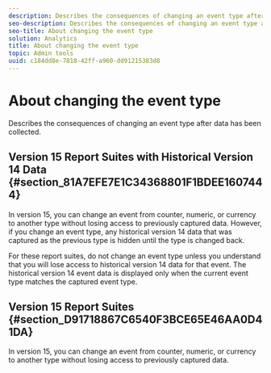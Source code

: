 ```yaml
---
description: Describes the consequences of changing an event type after data has been collected.
seo-description: Describes the consequences of changing an event type after data has been collected.
seo-title: About changing the event type
solution: Analytics
title: About changing the event type
topic: Admin tools
uuid: c184dd8e-7818-42ff-a960-dd91215383d8
---
```


# About changing the event type

Describes the consequences of changing an event type after data has been collected.

## Version 15 Report Suites with Historical Version 14 Data {#section_81A7EFE7E1C34368801F1BDEE1607444}

In version 15, you can change an event from counter, numeric, or currency to another type without losing access to previously captured data. However, if you change an event type, any historical version 14 data that was captured as the previous type is hidden until the type is changed back.

For these report suites, do not change an event type unless you understand that you will lose access to historical version 14 data for that event. The historical version 14 event data is displayed only when the current event type matches the captured event type.

## Version 15 Report Suites {#section_D91718867C6540F3BCE65E46AA0D41DA}

In version 15, you can change an event from counter, numeric, or currency to another type without losing access to previously captured data. 
